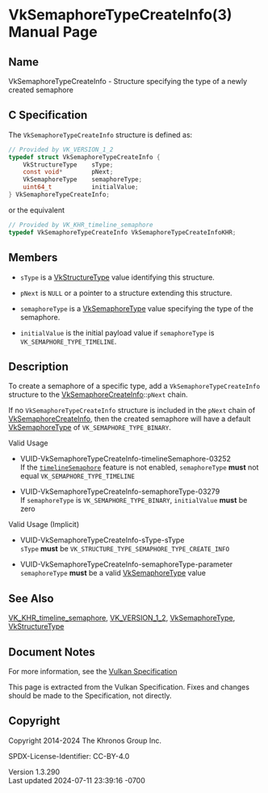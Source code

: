 # VkSemaphoreTypeCreateInfo(3) Manual Page

## Name

VkSemaphoreTypeCreateInfo - Structure specifying the type of a newly
created semaphore



## <a href="#_c_specification" class="anchor"></a>C Specification

The `VkSemaphoreTypeCreateInfo` structure is defined as:

``` c
// Provided by VK_VERSION_1_2
typedef struct VkSemaphoreTypeCreateInfo {
    VkStructureType    sType;
    const void*        pNext;
    VkSemaphoreType    semaphoreType;
    uint64_t           initialValue;
} VkSemaphoreTypeCreateInfo;
```

or the equivalent

``` c
// Provided by VK_KHR_timeline_semaphore
typedef VkSemaphoreTypeCreateInfo VkSemaphoreTypeCreateInfoKHR;
```

## <a href="#_members" class="anchor"></a>Members

- `sType` is a [VkStructureType](https://registry.khronos.org/vulkan/specs/1.3-extensions/man/html/VkStructureType.html) value identifying
  this structure.

- `pNext` is `NULL` or a pointer to a structure extending this
  structure.

- `semaphoreType` is a [VkSemaphoreType](https://registry.khronos.org/vulkan/specs/1.3-extensions/man/html/VkSemaphoreType.html) value
  specifying the type of the semaphore.

- `initialValue` is the initial payload value if `semaphoreType` is
  `VK_SEMAPHORE_TYPE_TIMELINE`.

## <a href="#_description" class="anchor"></a>Description

To create a semaphore of a specific type, add a
`VkSemaphoreTypeCreateInfo` structure to the
[VkSemaphoreCreateInfo](https://registry.khronos.org/vulkan/specs/1.3-extensions/man/html/VkSemaphoreCreateInfo.html)::`pNext` chain.

If no `VkSemaphoreTypeCreateInfo` structure is included in the `pNext`
chain of [VkSemaphoreCreateInfo](https://registry.khronos.org/vulkan/specs/1.3-extensions/man/html/VkSemaphoreCreateInfo.html), then the
created semaphore will have a default
[VkSemaphoreType](https://registry.khronos.org/vulkan/specs/1.3-extensions/man/html/VkSemaphoreType.html) of `VK_SEMAPHORE_TYPE_BINARY`.

Valid Usage

- <a href="#VUID-VkSemaphoreTypeCreateInfo-timelineSemaphore-03252"
  id="VUID-VkSemaphoreTypeCreateInfo-timelineSemaphore-03252"></a>
  VUID-VkSemaphoreTypeCreateInfo-timelineSemaphore-03252  
  If the <a
  href="https://registry.khronos.org/vulkan/specs/1.3-extensions/html/vkspec.html#features-timelineSemaphore"
  target="_blank" rel="noopener"><code>timelineSemaphore</code></a>
  feature is not enabled, `semaphoreType` **must** not equal
  `VK_SEMAPHORE_TYPE_TIMELINE`

- <a href="#VUID-VkSemaphoreTypeCreateInfo-semaphoreType-03279"
  id="VUID-VkSemaphoreTypeCreateInfo-semaphoreType-03279"></a>
  VUID-VkSemaphoreTypeCreateInfo-semaphoreType-03279  
  If `semaphoreType` is `VK_SEMAPHORE_TYPE_BINARY`, `initialValue`
  **must** be zero

Valid Usage (Implicit)

- <a href="#VUID-VkSemaphoreTypeCreateInfo-sType-sType"
  id="VUID-VkSemaphoreTypeCreateInfo-sType-sType"></a>
  VUID-VkSemaphoreTypeCreateInfo-sType-sType  
  `sType` **must** be `VK_STRUCTURE_TYPE_SEMAPHORE_TYPE_CREATE_INFO`

- <a href="#VUID-VkSemaphoreTypeCreateInfo-semaphoreType-parameter"
  id="VUID-VkSemaphoreTypeCreateInfo-semaphoreType-parameter"></a>
  VUID-VkSemaphoreTypeCreateInfo-semaphoreType-parameter  
  `semaphoreType` **must** be a valid
  [VkSemaphoreType](https://registry.khronos.org/vulkan/specs/1.3-extensions/man/html/VkSemaphoreType.html) value

## <a href="#_see_also" class="anchor"></a>See Also

[VK_KHR_timeline_semaphore](https://registry.khronos.org/vulkan/specs/1.3-extensions/man/html/VK_KHR_timeline_semaphore.html),
[VK_VERSION_1_2](https://registry.khronos.org/vulkan/specs/1.3-extensions/man/html/VK_VERSION_1_2.html),
[VkSemaphoreType](https://registry.khronos.org/vulkan/specs/1.3-extensions/man/html/VkSemaphoreType.html),
[VkStructureType](https://registry.khronos.org/vulkan/specs/1.3-extensions/man/html/VkStructureType.html)

## <a href="#_document_notes" class="anchor"></a>Document Notes

For more information, see the <a
href="https://registry.khronos.org/vulkan/specs/1.3-extensions/html/vkspec.html#VkSemaphoreTypeCreateInfo"
target="_blank" rel="noopener">Vulkan Specification</a>

This page is extracted from the Vulkan Specification. Fixes and changes
should be made to the Specification, not directly.

## <a href="#_copyright" class="anchor"></a>Copyright

Copyright 2014-2024 The Khronos Group Inc.

SPDX-License-Identifier: CC-BY-4.0

Version 1.3.290  
Last updated 2024-07-11 23:39:16 -0700
